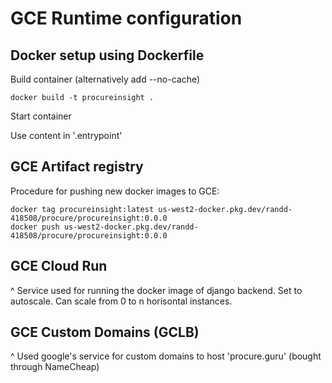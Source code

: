# GCE Runtime configuration

## Docker setup using Dockerfile

Build container (alternatively add --no-cache)

    docker build -t procureinsight .

Start container

Use content in '.entrypoint'


## GCE Artifact registry
Procedure for pushing new docker images to GCE:

    docker tag procureinsight:latest us-west2-docker.pkg.dev/randd-418508/procure/procureinsight:0.0.0
    docker push us-west2-docker.pkg.dev/randd-418508/procure/procureinsight:0.0.0


## GCE Cloud Run
^ Service used for running the docker image of django backend. Set to autoscale. Can scale from 0 to n horisontal instances.


## GCE Custom Domains (GCLB)
^ Used google's service for custom domains to host 'procure.guru' (bought through NameCheap)